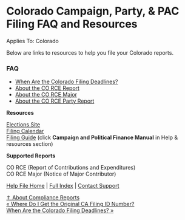  Colorado Campaign, Party, & PAC Filing FAQ and Resources
==========

Applies To: Colorado

Below are links to resources to help you file your Colorado reports.

### FAQ ###

* [When Are the Colorado Filing Deadlines?](https://ispolitical.com/When-Are-the-Colorado-Filing-Deadlines)
* [About the CO RCE Report](https://ispolitical.com/About-the-CO-RCE-Report)
* [About the CO RCE Major](https://ispolitical.com/About-the-CO-RCE-Major)
* [About the CO RCE Party Report](https://ispolitical.com/About-the-CO-RCE-Party-Report)

**Resources**

[Elections Site](http://www.sos.state.co.us/pubs/elections/main.html?menuheaders=5)   
[Filing Calendar](https://www.sos.state.co.us/pubs/elections/CampaignFinance/filingCalendar.html)   
[Filing Guide](https://www.sos.state.co.us/pubs/elections/CampaignFinance/home.html) (click **Campaign and Political Finance Manual** in Help & resources section)

**Supported Reports**

CO RCE (Report of Contributions and Expenditures)  
 CO RCE Major (Notice of Major Contributor)

[Help File Home](/help/) | [Full Index](/Help-File-Directory/) | [Contact Support](mailto:support@ISPolitical.com)

[⇑ About Compliance Reports](/About-Compliance-Reports)  
[« Where Do I Get the Original CA Filing ID Number?](/Where-Do-I-Get-the-Original-CA-Filing-ID-Number)  
[When Are the Colorado Filing Deadlines? »](/When-Are-the-Colorado-Filing-Deadlines)